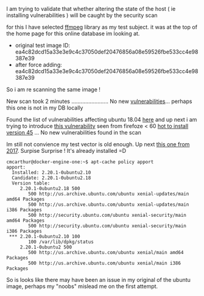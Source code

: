 I am trying to validate that whether altering the state of the host ( ie installing vulnerabilities ) will be caught by the security scan

for this I have selected [ffmpeg](https://www.cvedetails.com/cve/CVE-2018-1999012/) library as my test subject. it was at the top of the home page for this online database im looking at.
- original test image ID: ea4c82dcd15a33e3e9c4c37050def20476856a08e59526fbe533cc4e98387e39
- after force adding:     ea4c82dcd15a33e3e9c4c37050def20476856a08e59526fbe533cc4e98387e39

So i am re scanning the same image !

New scan took 2 minutes ........................ No new [vulnerabilities](https://raw.githubusercontent.com/prince-chrismc/Docker-Security-Environment/master/Logs/Anchore/FFMPEG-11-11-2018.txt)... perhaps this one is not in my DB locally

Found the list of vulnerabilities affecting ubuntu 18.04 [here](https://www.cvedetails.com/vulnerability-list/vendor_id-4781/product_id-20550/version_id-236205/year-2018/opgpriv-1/Canonical-Ubuntu-Linux-18.04.html) and up next i am trying to introduce [this vulnerability](https://www.cvedetails.com/cve/CVE-2018-5163/) seen from firefoze < 60 [hot to install version 45](https://www.tecmint.com/install-particular-package-version-in-centos-ubuntu-debian/) ... No new vulnerabilities found in the scan

Im still not convience my test vector is old enough. Up next [this one from 2017](https://www.cvedetails.com/cve/CVE-2017-14180/). Surpise Surprise ! It's already installed =D 
```shell
cmcarthur@docker-engine-one:~$ apt-cache policy apport
apport:
  Installed: 2.20.1-0ubuntu2.10
  Candidate: 2.20.1-0ubuntu2.18
  Version table:
     2.20.1-0ubuntu2.18 500
        500 http://us.archive.ubuntu.com/ubuntu xenial-updates/main amd64 Packages
        500 http://us.archive.ubuntu.com/ubuntu xenial-updates/main i386 Packages
        500 http://security.ubuntu.com/ubuntu xenial-security/main amd64 Packages
        500 http://security.ubuntu.com/ubuntu xenial-security/main i386 Packages
 *** 2.20.1-0ubuntu2.10 100
        100 /var/lib/dpkg/status
     2.20.1-0ubuntu2 500
        500 http://us.archive.ubuntu.com/ubuntu xenial/main amd64 Packages
        500 http://us.archive.ubuntu.com/ubuntu xenial/main i386 Packages
```

So is looks like there may have been an issue in my original of the ubuntu image, perhaps my "noobs" mislead me on the first attempt.
